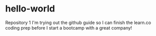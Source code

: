 # hello-world
Repository 1
I'm trying out the github guide so I can finish the learn.co coding prep before I start a bootcamp with a great company!
